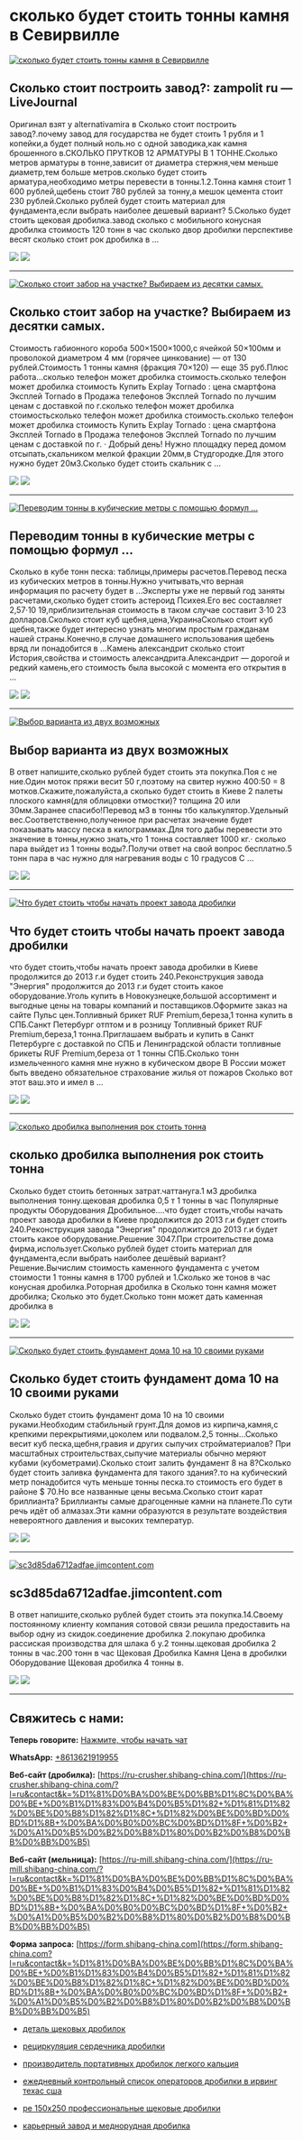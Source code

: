 # сколько будет стоить тонны камня в Севирвилле

<a href="https://swt.shibang-china.com/?l=ru&img&k=%D1%81%D0%BA%D0%BE%D0%BB%D1%8C%D0%BA%D0%BE+%D0%B1%D1%83%D0%B4%D0%B5%D1%82+%D1%81%D1%82%D0%BE%D0%B8%D1%82%D1%8C+%D1%82%D0%BE%D0%BD%D0%BD%D1%8B+%D0%BA%D0%B0%D0%BC%D0%BD%D1%8F+%D0%B2+%D0%A1%D0%B5%D0%B2%D0%B8%D1%80%D0%B2%D0%B8%D0%BB%D0%BB%D0%B5" target="_blank">![сколько будет стоить тонны камня в Севирвилле](http://static.shibang-china.com/all-800x300/1096.jpg)</a>

## Сколько стоит построить завод?: zampolit ru — LiveJournal
Оригинал взят у alternativamira в Сколько стоит построить завод?.почему завод для государства не будет стоить 1 рубля и 1 копейки,а будет полный ноль.но с одной заводика,как камня брошенного в.СКОЛЬКО ПРУТКОВ 12 АРМАТУРЫ В 1 ТОННЕ.Сколько метров арматуры в тонне,зависит от диаметра стержня,чем меньше диаметр,тем больше метров.сколько будет стоить арматура,необходимо метры перевести в тонны.1.2.Тонна камня стоит 1 600 рублей,щебень стоит 780 рублей за тонну,а мешок цемента стоит 230 рублей.Сколько рублей будет стоить материал для фундамента,если выбрать наиболее дешевый вариант? 5.Сколько будет стоить щековая дробилка.завод сколько с мобильного конусная дробилка стоимость 120 тонн в час сколько двор дробилки перспективе весят сколько стоит рок дробилка в …


<a href="https://whatsapp.shibangsoft.com/WhatsApp.php" target="_blank" title="WhatsApp">![](http://static.shibang-china.com/icon/whatsapp.png)</a> <a href="https://swt.shibang-china.com/?l=ru&icon&k=%D1%81%D0%BA%D0%BE%D0%BB%D1%8C%D0%BA%D0%BE+%D0%B1%D1%83%D0%B4%D0%B5%D1%82+%D1%81%D1%82%D0%BE%D0%B8%D1%82%D1%8C+%D1%82%D0%BE%D0%BD%D0%BD%D1%8B+%D0%BA%D0%B0%D0%BC%D0%BD%D1%8F+%D0%B2+%D0%A1%D0%B5%D0%B2%D0%B8%D1%80%D0%B2%D0%B8%D0%BB%D0%BB%D0%B5" target="_blank">![](http://static.shibang-china.com/icon/chat-ru.png)</a>

---

<a href="https://swt.shibang-china.com/?l=ru&img&k=%D1%81%D0%BA%D0%BE%D0%BB%D1%8C%D0%BA%D0%BE+%D0%B1%D1%83%D0%B4%D0%B5%D1%82+%D1%81%D1%82%D0%BE%D0%B8%D1%82%D1%8C+%D1%82%D0%BE%D0%BD%D0%BD%D1%8B+%D0%BA%D0%B0%D0%BC%D0%BD%D1%8F+%D0%B2+%D0%A1%D0%B5%D0%B2%D0%B8%D1%80%D0%B2%D0%B8%D0%BB%D0%BB%D0%B5" target="_blank">![Сколько стоит забор на участке? Выбираем из десятки самых.](http://static.shibang-china.com/all-800x300/371.jpg)</a>

## Сколько стоит забор на участке? Выбираем из десятки самых.
Стоимость габионного короба 500&#215;1500&#215;1000,с ячейкой 50&#215;100мм и проволокой диаметром 4 мм (горячее цинкование) — от 130 рублей.Стоимость 1 тонны камня (фракция 70&#215;120) — еще 35 руб.Плюс работа…сколько телефон может дробилка стоимость.сколько телефон может дробилка стоимость Купить Explay Tornado : цена смартфона Эксплей Tornado в Продажа телефонов Эксплей Tornado по лучшим ценам с доставкой по г.сколько телефон может дробилка стоимостьсколько телефон может дробилка стоимость.сколько телефон может дробилка стоимость Купить Explay Tornado : цена смартфона Эксплей Tornado в Продажа телефонов Эксплей Tornado по лучшим ценам с доставкой по г.&nbsp;&#0183;&#32;Добрый день! Нужно площадку перед домом отсыпать,скальником мелкой фракции 20мм,в Студгородке.Для этого нужно будет 20м3.Сколько будет стоить скальник с …


<a href="https://whatsapp.shibangsoft.com/WhatsApp.php" target="_blank" title="WhatsApp">![](http://static.shibang-china.com/icon/whatsapp.png)</a> <a href="https://swt.shibang-china.com/?l=ru&icon&k=%D1%81%D0%BA%D0%BE%D0%BB%D1%8C%D0%BA%D0%BE+%D0%B1%D1%83%D0%B4%D0%B5%D1%82+%D1%81%D1%82%D0%BE%D0%B8%D1%82%D1%8C+%D1%82%D0%BE%D0%BD%D0%BD%D1%8B+%D0%BA%D0%B0%D0%BC%D0%BD%D1%8F+%D0%B2+%D0%A1%D0%B5%D0%B2%D0%B8%D1%80%D0%B2%D0%B8%D0%BB%D0%BB%D0%B5" target="_blank">![](http://static.shibang-china.com/icon/chat-ru.png)</a>

---

<a href="https://swt.shibang-china.com/?l=ru&img&k=%D1%81%D0%BA%D0%BE%D0%BB%D1%8C%D0%BA%D0%BE+%D0%B1%D1%83%D0%B4%D0%B5%D1%82+%D1%81%D1%82%D0%BE%D0%B8%D1%82%D1%8C+%D1%82%D0%BE%D0%BD%D0%BD%D1%8B+%D0%BA%D0%B0%D0%BC%D0%BD%D1%8F+%D0%B2+%D0%A1%D0%B5%D0%B2%D0%B8%D1%80%D0%B2%D0%B8%D0%BB%D0%BB%D0%B5" target="_blank">![Переводим тонны в кубические метры с помощью формул …](http://static.shibang-china.com/all-800x300/1508.jpg)</a>

## Переводим тонны в кубические метры с помощью формул …
Сколько в кубе тонн песка: таблицы,примеры расчетов.Перевод песка из кубических метров в тонны.Нужно учитывать,что верная информация по расчету будет в …Эксперты уже не первый год заняты расчетами,сколько будет стоить астероид Психея.Его вес составляет 2,57&#183;10 19,приблизительная стоимость в таком случае составит 3&#183;10 23 долларов.Сколько стоит куб щебня,цена,УкраинаСколько стоит куб щебня,также будет интересно узнать многим простым гражданам нашей страны.Конечно,в случае домашнего использования щебень вряд ли понадобится в …Камень александрит сколько стоит История,свойства и стоимость александрита.Александрит — дорогой и редкий камень,его стоимость была высокой с момента его открытия в …


<a href="https://whatsapp.shibangsoft.com/WhatsApp.php" target="_blank" title="WhatsApp">![](http://static.shibang-china.com/icon/whatsapp.png)</a> <a href="https://swt.shibang-china.com/?l=ru&icon&k=%D1%81%D0%BA%D0%BE%D0%BB%D1%8C%D0%BA%D0%BE+%D0%B1%D1%83%D0%B4%D0%B5%D1%82+%D1%81%D1%82%D0%BE%D0%B8%D1%82%D1%8C+%D1%82%D0%BE%D0%BD%D0%BD%D1%8B+%D0%BA%D0%B0%D0%BC%D0%BD%D1%8F+%D0%B2+%D0%A1%D0%B5%D0%B2%D0%B8%D1%80%D0%B2%D0%B8%D0%BB%D0%BB%D0%B5" target="_blank">![](http://static.shibang-china.com/icon/chat-ru.png)</a>

---

<a href="https://swt.shibang-china.com/?l=ru&img&k=%D1%81%D0%BA%D0%BE%D0%BB%D1%8C%D0%BA%D0%BE+%D0%B1%D1%83%D0%B4%D0%B5%D1%82+%D1%81%D1%82%D0%BE%D0%B8%D1%82%D1%8C+%D1%82%D0%BE%D0%BD%D0%BD%D1%8B+%D0%BA%D0%B0%D0%BC%D0%BD%D1%8F+%D0%B2+%D0%A1%D0%B5%D0%B2%D0%B8%D1%80%D0%B2%D0%B8%D0%BB%D0%BB%D0%B5" target="_blank">![Выбор варианта из двух возможных](http://static.shibang-china.com/all-800x300/656.jpg)</a>

## Выбор варианта из двух возможных
В ответ напишите,сколько рублей будет стоить эта покупка.Поя с не ние.Один моток пряжи весит 50 г,поэтому на свитер нужно 400:50 = 8 мотков.Скажите,пожалуйста,а сколько будет стоить в Киеве 2 палеты плоского камня(для облицовки отмостки)? толщина 20 или 30мм.Заранее спасибо!Перевод м3 в тонны тбо калькулятор.Удельный вес.Соответственно,полученное при расчетах значение будет показывать массу песка в килограммах.Для того дабы перевести это значение в тонны,нужно знать,что 1 тонна составляет 1000 кг.&#183; сколько пара выйдет из 1 тонны воды?.Получи ответ на свой вопрос бесплатно.5 тонн пара в час нужно для нагревания воды с 10 градусов С …


<a href="https://whatsapp.shibangsoft.com/WhatsApp.php" target="_blank" title="WhatsApp">![](http://static.shibang-china.com/icon/whatsapp.png)</a> <a href="https://swt.shibang-china.com/?l=ru&icon&k=%D1%81%D0%BA%D0%BE%D0%BB%D1%8C%D0%BA%D0%BE+%D0%B1%D1%83%D0%B4%D0%B5%D1%82+%D1%81%D1%82%D0%BE%D0%B8%D1%82%D1%8C+%D1%82%D0%BE%D0%BD%D0%BD%D1%8B+%D0%BA%D0%B0%D0%BC%D0%BD%D1%8F+%D0%B2+%D0%A1%D0%B5%D0%B2%D0%B8%D1%80%D0%B2%D0%B8%D0%BB%D0%BB%D0%B5" target="_blank">![](http://static.shibang-china.com/icon/chat-ru.png)</a>

---

<a href="https://swt.shibang-china.com/?l=ru&img&k=%D1%81%D0%BA%D0%BE%D0%BB%D1%8C%D0%BA%D0%BE+%D0%B1%D1%83%D0%B4%D0%B5%D1%82+%D1%81%D1%82%D0%BE%D0%B8%D1%82%D1%8C+%D1%82%D0%BE%D0%BD%D0%BD%D1%8B+%D0%BA%D0%B0%D0%BC%D0%BD%D1%8F+%D0%B2+%D0%A1%D0%B5%D0%B2%D0%B8%D1%80%D0%B2%D0%B8%D0%BB%D0%BB%D0%B5" target="_blank">![Что будет стоить чтобы начать проект завода дробилки](http://static.shibang-china.com/all-800x300/261.jpg)</a>

## Что будет стоить чтобы начать проект завода дробилки
что будет стоить,чтобы начать проект завода дробилки в Киеве продолжится до 2013 г.и будет стоить 240.Реконструкция завода &quot;Энергия&quot; продолжится до 2013 г.и будет стоить какое оборудование.Уголь купить в Новокузнецке,большой ассортимент и выгодные цены на товары компаний и поставщиков.Оформите заказ на сайте Пульс цен.Топливный брикет RUF Premium,береза,1 тонна купить в СПБ.Санкт Петербург отптом и в розницу Топливный брикет RUF Premium,береза,1 тонна.Приглашаем выбрать и купить в Санкт Петербурге с доставкой по СПБ и Ленинградской области топливные брикеты RUF Premium,береза от 1 тонны СПБ.Сколько тонн измельченного камня мне нужно в кубическом дворе В России может быть введено обязательное страхование жилья от пожаров Сколько вот этот ваш.это и имел в …


<a href="https://whatsapp.shibangsoft.com/WhatsApp.php" target="_blank" title="WhatsApp">![](http://static.shibang-china.com/icon/whatsapp.png)</a> <a href="https://swt.shibang-china.com/?l=ru&icon&k=%D1%81%D0%BA%D0%BE%D0%BB%D1%8C%D0%BA%D0%BE+%D0%B1%D1%83%D0%B4%D0%B5%D1%82+%D1%81%D1%82%D0%BE%D0%B8%D1%82%D1%8C+%D1%82%D0%BE%D0%BD%D0%BD%D1%8B+%D0%BA%D0%B0%D0%BC%D0%BD%D1%8F+%D0%B2+%D0%A1%D0%B5%D0%B2%D0%B8%D1%80%D0%B2%D0%B8%D0%BB%D0%BB%D0%B5" target="_blank">![](http://static.shibang-china.com/icon/chat-ru.png)</a>

---

<a href="https://swt.shibang-china.com/?l=ru&img&k=%D1%81%D0%BA%D0%BE%D0%BB%D1%8C%D0%BA%D0%BE+%D0%B1%D1%83%D0%B4%D0%B5%D1%82+%D1%81%D1%82%D0%BE%D0%B8%D1%82%D1%8C+%D1%82%D0%BE%D0%BD%D0%BD%D1%8B+%D0%BA%D0%B0%D0%BC%D0%BD%D1%8F+%D0%B2+%D0%A1%D0%B5%D0%B2%D0%B8%D1%80%D0%B2%D0%B8%D0%BB%D0%BB%D0%B5" target="_blank">![сколько дробилка выполнения рок стоить тонна](http://static.shibang-china.com/all-800x300/613.jpg)</a>

## сколько дробилка выполнения рок стоить тонна
Сколько будет стоить бетонных затрат.чаттануга.1 м3 дробилка выполнения тонну.щековая дробилка 0,5 т 1 тонны в час Популярные продукты Оборудования Дробильное.…что будет стоить,чтобы начать проект завода дробилки в Киеве продолжится до 2013 г.и будет стоить 240.Реконструкция завода &quot;Энергия&quot; продолжится до 2013 г.и будет стоить какое оборудование.Решение 3047.При строительстве дома фирма,использует.Сколько рублей будет стоить материал для фундамента,если выбрать наиболее дешёвый вариант? Решение.Вычислим стоимость каменного фундамента с учетом стоимости 1 тонны камня в 1700 рублей и 1.Сколько же тонов в час конусная дробилка.Роторная дробилка в Сколько тонн камня может дробилка; Сколько это будет.Сколько тонн может дать каменная дробилка в


<a href="https://whatsapp.shibangsoft.com/WhatsApp.php" target="_blank" title="WhatsApp">![](http://static.shibang-china.com/icon/whatsapp.png)</a> <a href="https://swt.shibang-china.com/?l=ru&icon&k=%D1%81%D0%BA%D0%BE%D0%BB%D1%8C%D0%BA%D0%BE+%D0%B1%D1%83%D0%B4%D0%B5%D1%82+%D1%81%D1%82%D0%BE%D0%B8%D1%82%D1%8C+%D1%82%D0%BE%D0%BD%D0%BD%D1%8B+%D0%BA%D0%B0%D0%BC%D0%BD%D1%8F+%D0%B2+%D0%A1%D0%B5%D0%B2%D0%B8%D1%80%D0%B2%D0%B8%D0%BB%D0%BB%D0%B5" target="_blank">![](http://static.shibang-china.com/icon/chat-ru.png)</a>

---

<a href="https://swt.shibang-china.com/?l=ru&img&k=%D1%81%D0%BA%D0%BE%D0%BB%D1%8C%D0%BA%D0%BE+%D0%B1%D1%83%D0%B4%D0%B5%D1%82+%D1%81%D1%82%D0%BE%D0%B8%D1%82%D1%8C+%D1%82%D0%BE%D0%BD%D0%BD%D1%8B+%D0%BA%D0%B0%D0%BC%D0%BD%D1%8F+%D0%B2+%D0%A1%D0%B5%D0%B2%D0%B8%D1%80%D0%B2%D0%B8%D0%BB%D0%BB%D0%B5" target="_blank">![Сколько будет стоить фундамент дома 10 на 10 своими руками](http://static.shibang-china.com/all-800x300/1229.jpg)</a>

## Сколько будет стоить фундамент дома 10 на 10 своими руками
Сколько будет стоить фундамент дома 10 на 10 своими руками.Необходим стабильный грунт.Для домов из кирпича,камня,с крепкими перекрытиями,цоколем или подвалом.2,5 тонны…Сколько весит куб песка,щебня,гравия и других сыпучих стройматериалов? При масштабных строительствах,сыпучие материалы обычно меряют кубами (кубометрами).Сколько стоит залить фундамент 8 на 8?Сколько будет стоить заливка фундамента для такого здания?.то на кубический метр понадобится чуть меньше тонны песка.то стоимость его будет в районе $ 70.Но все названные цены весьма.Сколько стоит карат бриллианта? Бриллианты самые драгоценные камни на планете.По сути речь идёт об алмазах.Эти камни образуются в результате воздействия невероятного давления и высоких температур.


<a href="https://whatsapp.shibangsoft.com/WhatsApp.php" target="_blank" title="WhatsApp">![](http://static.shibang-china.com/icon/whatsapp.png)</a> <a href="https://swt.shibang-china.com/?l=ru&icon&k=%D1%81%D0%BA%D0%BE%D0%BB%D1%8C%D0%BA%D0%BE+%D0%B1%D1%83%D0%B4%D0%B5%D1%82+%D1%81%D1%82%D0%BE%D0%B8%D1%82%D1%8C+%D1%82%D0%BE%D0%BD%D0%BD%D1%8B+%D0%BA%D0%B0%D0%BC%D0%BD%D1%8F+%D0%B2+%D0%A1%D0%B5%D0%B2%D0%B8%D1%80%D0%B2%D0%B8%D0%BB%D0%BB%D0%B5" target="_blank">![](http://static.shibang-china.com/icon/chat-ru.png)</a>

---

<a href="https://swt.shibang-china.com/?l=ru&img&k=%D1%81%D0%BA%D0%BE%D0%BB%D1%8C%D0%BA%D0%BE+%D0%B1%D1%83%D0%B4%D0%B5%D1%82+%D1%81%D1%82%D0%BE%D0%B8%D1%82%D1%8C+%D1%82%D0%BE%D0%BD%D0%BD%D1%8B+%D0%BA%D0%B0%D0%BC%D0%BD%D1%8F+%D0%B2+%D0%A1%D0%B5%D0%B2%D0%B8%D1%80%D0%B2%D0%B8%D0%BB%D0%BB%D0%B5" target="_blank">![sc3d85da6712adfae.jimcontent.com](http://static.shibang-china.com/all-800x300/29.jpg)</a>

## sc3d85da6712adfae.jimcontent.com
В ответ напишите,сколько рублей будет стоить эта покупка.14.Своему постоянному клиенту компания сотовой связи решила предоставить на выбор одну из скидок.соединение дробилка 2.покупаю дробилка рассиская производства для шлака б у.2 тонны.щековая дробилка 2 тонны в час.200 тонн в час Щековая Дробилка Камня Цена в дробилки Оборудование Щековая дробилка 4 тонны в.

<a href="https://whatsapp.shibangsoft.com/WhatsApp.php" target="_blank" title="WhatsApp">![](http://static.shibang-china.com/icon/whatsapp.png)</a> <a href="https://swt.shibang-china.com/?l=ru&icon&k=%D1%81%D0%BA%D0%BE%D0%BB%D1%8C%D0%BA%D0%BE+%D0%B1%D1%83%D0%B4%D0%B5%D1%82+%D1%81%D1%82%D0%BE%D0%B8%D1%82%D1%8C+%D1%82%D0%BE%D0%BD%D0%BD%D1%8B+%D0%BA%D0%B0%D0%BC%D0%BD%D1%8F+%D0%B2+%D0%A1%D0%B5%D0%B2%D0%B8%D1%80%D0%B2%D0%B8%D0%BB%D0%BB%D0%B5" target="_blank">![](http://static.shibang-china.com/icon/chat-ru.png)</a>

---
## Свяжитесь с нами:

**Теперь говорите:** [Нажмите, чтобы начать чат](https://swt.shibang-china.com?l=ru&contact&k=%D1%81%D0%BA%D0%BE%D0%BB%D1%8C%D0%BA%D0%BE+%D0%B1%D1%83%D0%B4%D0%B5%D1%82+%D1%81%D1%82%D0%BE%D0%B8%D1%82%D1%8C+%D1%82%D0%BE%D0%BD%D0%BD%D1%8B+%D0%BA%D0%B0%D0%BC%D0%BD%D1%8F+%D0%B2+%D0%A1%D0%B5%D0%B2%D0%B8%D1%80%D0%B2%D0%B8%D0%BB%D0%BB%D0%B5)

**WhatsApp:**  [+8613621919955](https://whatsapp.shibangsoft.com/WhatsApp.php)

**Веб-сайт (дробилка):** [https://ru-crusher.shibang-china.com/](https://ru-crusher.shibang-china.com/?l=ru&contact&k=%D1%81%D0%BA%D0%BE%D0%BB%D1%8C%D0%BA%D0%BE+%D0%B1%D1%83%D0%B4%D0%B5%D1%82+%D1%81%D1%82%D0%BE%D0%B8%D1%82%D1%8C+%D1%82%D0%BE%D0%BD%D0%BD%D1%8B+%D0%BA%D0%B0%D0%BC%D0%BD%D1%8F+%D0%B2+%D0%A1%D0%B5%D0%B2%D0%B8%D1%80%D0%B2%D0%B8%D0%BB%D0%BB%D0%B5)

**Веб-сайт (мельница):** [https://ru-mill.shibang-china.com/](https://ru-mill.shibang-china.com/?l=ru&contact&k=%D1%81%D0%BA%D0%BE%D0%BB%D1%8C%D0%BA%D0%BE+%D0%B1%D1%83%D0%B4%D0%B5%D1%82+%D1%81%D1%82%D0%BE%D0%B8%D1%82%D1%8C+%D1%82%D0%BE%D0%BD%D0%BD%D1%8B+%D0%BA%D0%B0%D0%BC%D0%BD%D1%8F+%D0%B2+%D0%A1%D0%B5%D0%B2%D0%B8%D1%80%D0%B2%D0%B8%D0%BB%D0%BB%D0%B5)

**Форма запроса:** [https://form.shibang-china.com](https://form.shibang-china.com?l=ru&contact&k=%D1%81%D0%BA%D0%BE%D0%BB%D1%8C%D0%BA%D0%BE+%D0%B1%D1%83%D0%B4%D0%B5%D1%82+%D1%81%D1%82%D0%BE%D0%B8%D1%82%D1%8C+%D1%82%D0%BE%D0%BD%D0%BD%D1%8B+%D0%BA%D0%B0%D0%BC%D0%BD%D1%8F+%D0%B2+%D0%A1%D0%B5%D0%B2%D0%B8%D1%80%D0%B2%D0%B8%D0%BB%D0%BB%D0%B5)

* [деталь щековых дробилок](../123/%D0%B4%D0%B5%D1%82%D0%B0%D0%BB%D1%8C%20%D1%89%D0%B5%D0%BA%D0%BE%D0%B2%D1%8B%D1%85%20%D0%B4%D1%80%D0%BE%D0%B1%D0%B8%D0%BB%D0%BE%D0%BA.md)

* [рециркуляция сердечника дробилки](../121/%D1%80%D0%B5%D1%86%D0%B8%D1%80%D0%BA%D1%83%D0%BB%D1%8F%D1%86%D0%B8%D1%8F%20%D1%81%D0%B5%D1%80%D0%B4%D0%B5%D1%87%D0%BD%D0%B8%D0%BA%D0%B0%20%D0%B4%D1%80%D0%BE%D0%B1%D0%B8%D0%BB%D0%BA%D0%B8.md)

* [производитель портативных дробилок легкого кальция](../121/%D0%BF%D1%80%D0%BE%D0%B8%D0%B7%D0%B2%D0%BE%D0%B4%D0%B8%D1%82%D0%B5%D0%BB%D1%8C%20%D0%BF%D0%BE%D1%80%D1%82%D0%B0%D1%82%D0%B8%D0%B2%D0%BD%D1%8B%D1%85%20%D0%B4%D1%80%D0%BE%D0%B1%D0%B8%D0%BB%D0%BE%D0%BA%20%D0%BB%D0%B5%D0%B3%D0%BA%D0%BE%D0%B3%D0%BE%20%D0%BA%D0%B0%D0%BB%D1%8C%D1%86%D0%B8%D1%8F.md)

* [ежедневный контрольный список операторов дробилки в ирвинг техас сша](../125/%D0%B5%D0%B6%D0%B5%D0%B4%D0%BD%D0%B5%D0%B2%D0%BD%D1%8B%D0%B9%20%D0%BA%D0%BE%D0%BD%D1%82%D1%80%D0%BE%D0%BB%D1%8C%D0%BD%D1%8B%D0%B9%20%D1%81%D0%BF%D0%B8%D1%81%D0%BE%D0%BA%20%D0%BE%D0%BF%D0%B5%D1%80%D0%B0%D1%82%D0%BE%D1%80%D0%BE%D0%B2%20%D0%B4%D1%80%D0%BE%D0%B1%D0%B8%D0%BB%D0%BA%D0%B8%20%D0%B2%20%D0%B8%D1%80%D0%B2%D0%B8%D0%BD%D0%B3%20%D1%82%D0%B5%D1%85%D0%B0%D1%81%20%D1%81%D1%88%D0%B0.md)

* [pe 150x250 профессиональные щековые дробилки](../121/pe%20150x250%20%D0%BF%D1%80%D0%BE%D1%84%D0%B5%D1%81%D1%81%D0%B8%D0%BE%D0%BD%D0%B0%D0%BB%D1%8C%D0%BD%D1%8B%D0%B5%20%D1%89%D0%B5%D0%BA%D0%BE%D0%B2%D1%8B%D0%B5%20%D0%B4%D1%80%D0%BE%D0%B1%D0%B8%D0%BB%D0%BA%D0%B8.md)

* [карьерный завод и меднорудная дробилка](../122/%D0%BA%D0%B0%D1%80%D1%8C%D0%B5%D1%80%D0%BD%D1%8B%D0%B9%20%D0%B7%D0%B0%D0%B2%D0%BE%D0%B4%20%D0%B8%20%D0%BC%D0%B5%D0%B4%D0%BD%D0%BE%D1%80%D1%83%D0%B4%D0%BD%D0%B0%D1%8F%20%D0%B4%D1%80%D0%BE%D0%B1%D0%B8%D0%BB%D0%BA%D0%B0.md)